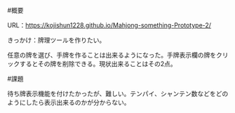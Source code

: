 #概要

URL：https://kojishun1228.github.io/Mahjong-something-Prototype-2/

きっかけ：牌理ツールを作りたい。

任意の牌を選び、手牌を作ることは出来るようになった。手牌表示欄の牌をクリックするとその牌を削除できる。現状出来ることはその2点。

#課題

待ち牌表示機能を付けたかったが、難しい。テンパイ、シャンテン数などをどのようにしたら表示出来るのかが分からない。
